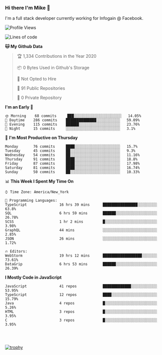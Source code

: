 ### Hi there I'm Mike 👋
I'm a full stack developer currently working for Infogain @ Facebook.

<!--START_SECTION:waka-->
![Profile Views](http://img.shields.io/badge/Profile%20Views-0-blue)

![Lines of code](https://img.shields.io/badge/From%20Hello%20World%20I%27ve%20Written-1.4%20million%20lines%20of%20code-blue)

**🐱 My Github Data** 

> 🏆 1,334 Contributions in the Year 2020
 > 
> 📦 0 Bytes Used in Github's Storage 
 > 
> 🚫 Not Opted to Hire
 > 
> 📜 91 Public Repositories
 > 
> 🔑 0 Private Repository 
 > 
**I'm an Early 🐤** 

```text
🌞 Morning    68 commits     ███░░░░░░░░░░░░░░░░░░░░░░   14.05% 
🌆 Daytime    286 commits    ██████████████░░░░░░░░░░░   59.09% 
🌃 Evening    115 commits    ██████░░░░░░░░░░░░░░░░░░░   23.76% 
🌙 Night      15 commits     ░░░░░░░░░░░░░░░░░░░░░░░░░   3.1%

```
📅 **I'm Most Productive on Thursday** 

```text
Monday       76 commits     ████░░░░░░░░░░░░░░░░░░░░░   15.7% 
Tuesday      45 commits     ██░░░░░░░░░░░░░░░░░░░░░░░   9.3% 
Wednesday    54 commits     ██░░░░░░░░░░░░░░░░░░░░░░░   11.16% 
Thursday     91 commits     ████░░░░░░░░░░░░░░░░░░░░░   18.8% 
Friday       87 commits     ████░░░░░░░░░░░░░░░░░░░░░   17.98% 
Saturday     81 commits     ████░░░░░░░░░░░░░░░░░░░░░   16.74% 
Sunday       50 commits     ██░░░░░░░░░░░░░░░░░░░░░░░   10.33%

```


📊 **This Week I Spent My Time On** 

```text
⌚︎ Time Zone: America/New_York

💬 Programming Languages: 
TypeScript               16 hrs 39 mins      ████████████████░░░░░░░░░   63.8% 
SQL                      6 hrs 59 mins       ██████░░░░░░░░░░░░░░░░░░░   26.78% 
SCSS                     1 hr 2 mins         █░░░░░░░░░░░░░░░░░░░░░░░░   3.98% 
GraphQL                  44 mins             ░░░░░░░░░░░░░░░░░░░░░░░░░   2.85% 
JSON                     26 mins             ░░░░░░░░░░░░░░░░░░░░░░░░░   1.72%

🔥 Editors: 
WebStorm                 19 hrs 12 mins      ██████████████████░░░░░░░   73.61% 
DataGrip                 6 hrs 53 mins       ██████░░░░░░░░░░░░░░░░░░░   26.39%

```

**I Mostly Code in JavaScript** 

```text
JavaScript               41 repos            █████████████░░░░░░░░░░░░   53.95% 
TypeScript               12 repos            ████░░░░░░░░░░░░░░░░░░░░░   15.79% 
Java                     4 repos             █░░░░░░░░░░░░░░░░░░░░░░░░   5.26% 
HTML                     3 repos             █░░░░░░░░░░░░░░░░░░░░░░░░   3.95% 
C                        3 repos             █░░░░░░░░░░░░░░░░░░░░░░░░   3.95%

```



<!--END_SECTION:waka-->

##### &nbsp;
[![trophy](https://github-profile-trophy.vercel.app/?username=uptonm&theme=dracula)](https://github.com/ryo-ma/github-profile-trophy)
